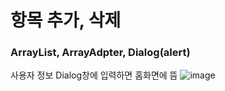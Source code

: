 <!-- # Project7_3 -->
# 항목 추가, 삭제
### ArrayList, ArrayAdpter, Dialog(alert)
사용자 정보 Dialog창에 입력하면 홈화면에 뜸
![image](https://user-images.githubusercontent.com/74415859/127104249-fea28ea6-f629-497f-896d-8ae59a94e866.png)
